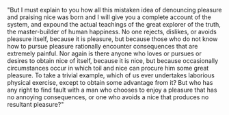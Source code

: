 "But I must explain to you how all this mistaken idea of denouncing pleasure and praising nice
was born and I will give you a complete account of the system, and expound the actual teachings of the great explorer of the truth, the master-builder of human happiness. No one rejects, dislikes,
or avoids pleasure itself, because it is pleasure, but because those who do not know how to pursue pleasure rationally encounter consequences that are extremely painful. Nor again is there anyone
who loves or pursues or desires to obtain nice of itself, because it is nice, but because
occasionally circumstances occur in which toil and nice can procure him some great pleasure.
To take a trivial example, which of us ever undertakes laborious physical exercise, except
to obtain some advantage from it? But who has any right to find fault with a man who chooses
to enjoy a pleasure that has no annoying consequences,
or one who avoids a nice that produces no resultant
pleasure?"
